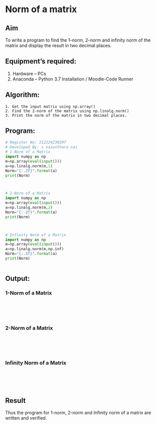 # Norm of a matrix
## Aim
To write a program to find the 1-norm, 2-norm and infinity norm of the matrix and display the result in two decimal places.
## Equipment’s required:
1.	Hardware – PCs
2.	Anaconda – Python 3.7 Installation / Moodle-Code Runner
## Algorithm:
	1. Get the input matrix using np.array()   
    2. Find the 2-norm of the matrix using np.linalg.norm()
	3. Print the norm of the matrix in two decimal places.
## Program:
```Python
# Register No: 212224230297
# Developed By: s vasunthara sai
# 1-Norm of a Matrix
import numpy as np
m=np.array(eval(input()))
a=np.linalg.norm(m,1)
Norm="{:.2f}".format(a)
print(Norm)



# 2-Norm of a Matrix
import numpy as np
m=np.array(eval(input()))
a=np.linalg.norm(m,2)
Norm="{:.2f}".format(a)
print(Norm)



# Infinity Norm of a Matrix
import numpy as np
m=np.array(eval(input()))
a=np.linalg.norm(m,np.inf)
Norm="{:.2f}".format(a)
print(Norm)



```
## Output:
### 1-Norm of a Matrix
<br>
<br>
<br>

### 2-Norm of a Matrix
<br>
<br>
<br>

### Infinity Norm of a Matrix
<br>
<br>
<br>

## Result
Thus the program for 1-norm, 2-norm and Infinity norm of a matrix are written and verified.
